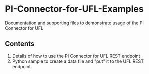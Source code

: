 # PI-Connector-for-UFL-Examples

Documentation and supporting files to demonstrate usage of the PI Connector for UFL

## Contents

1. Details of how to use the PI Connector for UFL REST endpoint
2. Python sample to create a data file and "put" it to the UFL REST endpoint.

